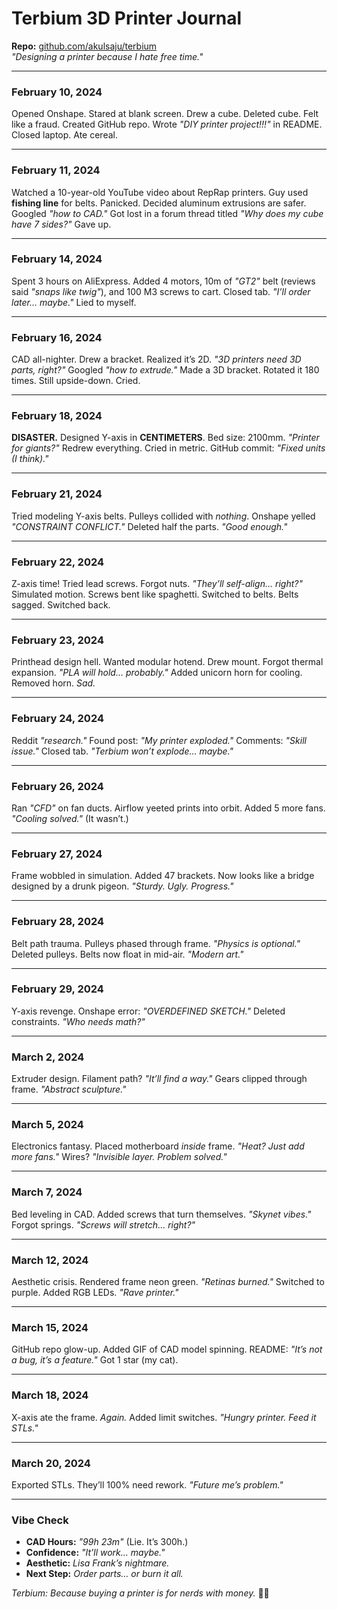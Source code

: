 # Terbium 3D Printer Journal  
**Repo:** [github.com/akulsaju/terbium](https://github.com/akulsaju/terbium)  
*"Designing a printer because I hate free time."*  

---  

### **February 10, 2024**  
Opened Onshape. Stared at blank screen. Drew a cube. Deleted cube. Felt like a fraud. Created GitHub repo. Wrote *"DIY printer project!!!"* in README. Closed laptop. Ate cereal.  

---  

### **February 11, 2024**  
Watched a 10-year-old YouTube video about RepRap printers. Guy used **fishing line** for belts. Panicked. Decided aluminum extrusions are safer. Googled *"how to CAD."* Got lost in a forum thread titled *"Why does my cube have 7 sides?"* Gave up.  

---  

### **February 14, 2024**  
Spent 3 hours on AliExpress. Added 4 motors, 10m of *"GT2"* belt (reviews said *"snaps like twig"*), and 100 M3 screws to cart. Closed tab. *"I’ll order later… maybe."* Lied to myself.  

---  

### **February 16, 2024**  
CAD all-nighter. Drew a bracket. Realized it’s 2D. *"3D printers need 3D parts, right?"* Googled *"how to extrude."* Made a 3D bracket. Rotated it 180 times. Still upside-down. Cried.  

---  

### **February 18, 2024**  
**DISASTER.** Designed Y-axis in **CENTIMETERS**. Bed size: 2100mm. *"Printer for giants?"* Redrew everything. Cried in metric. GitHub commit: *"Fixed units (I think)."*  

---  

### **February 21, 2024**  
Tried modeling Y-axis belts. Pulleys collided with *nothing*. Onshape yelled *"CONSTRAINT CONFLICT."* Deleted half the parts. *"Good enough."*  

---  

### **February 22, 2024**  
Z-axis time! Tried lead screws. Forgot nuts. *"They’ll self-align… right?"* Simulated motion. Screws bent like spaghetti. Switched to belts. Belts sagged. Switched back.  

---  

### **February 23, 2024**  
Printhead design hell. Wanted modular hotend. Drew mount. Forgot thermal expansion. *"PLA will hold… probably."* Added unicorn horn for cooling. Removed horn. *Sad.*  

---  

### **February 24, 2024**  
Reddit *"research."* Found post: *"My printer exploded."* Comments: *"Skill issue."* Closed tab. *"Terbium won’t explode… maybe."*  

---  

### **February 26, 2024**  
Ran *"CFD"* on fan ducts. Airflow yeeted prints into orbit. Added 5 more fans. *"Cooling solved."* (It wasn’t.)  

---  

### **February 27, 2024**  
Frame wobbled in simulation. Added 47 brackets. Now looks like a bridge designed by a drunk pigeon. *"Sturdy. Ugly. Progress."*  

---  

### **February 28, 2024**  
Belt path trauma. Pulleys phased through frame. *"Physics is optional."* Deleted pulleys. Belts now float in mid-air. *"Modern art."*  

---  

### **February 29, 2024**  
Y-axis revenge. Onshape error: *"OVERDEFINED SKETCH."* Deleted constraints. *"Who needs math?"*  

---  

### **March 2, 2024**  
Extruder design. Filament path? *"It’ll find a way."* Gears clipped through frame. *"Abstract sculpture."*  

---  

### **March 5, 2024**  
Electronics fantasy. Placed motherboard *inside* frame. *"Heat? Just add more fans."* Wires? *"Invisible layer. Problem solved."*  

---  

### **March 7, 2024**  
Bed leveling in CAD. Added screws that turn themselves. *"Skynet vibes."* Forgot springs. *"Screws will stretch… right?"*  

---  

### **March 12, 2024**  
Aesthetic crisis. Rendered frame neon green. *"Retinas burned."* Switched to purple. Added RGB LEDs. *"Rave printer."*  

---  

### **March 15, 2024**  
GitHub repo glow-up. Added GIF of CAD model spinning. README: *"It’s not a bug, it’s a feature."* Got 1 star (my cat).  

---  

### **March 18, 2024**  
X-axis ate the frame. *Again.* Added limit switches. *"Hungry printer. Feed it STLs."*  

---  

### **March 20, 2024**  
Exported STLs. They’ll 100% need rework. *"Future me’s problem."*  

---  

### **Vibe Check**  
- **CAD Hours:** *"99h 23m"* (Lie. It’s 300h.)  
- **Confidence:** *"It’ll work… maybe."*  
- **Aesthetic:** *Lisa Frank’s nightmare.*  
- **Next Step:** *Order parts… or burn it all.*  

*Terbium: Because buying a printer is for nerds with money.* 💸🔥  
